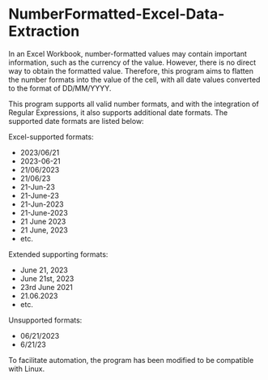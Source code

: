 # NumberFormatted-Excel-Data-Extraction

In an Excel Workbook, number-formatted values may contain important information, such as the currency of the value. However, there is no direct way to obtain the formatted value. Therefore, this program aims to flatten the number formats into the value of the cell, with all date values converted to the format of DD/MM/YYYY. 

This program supports all valid number formats, and with the integration of Regular Expressions, it also supports additional date formats. The supported date formats are listed below:

Excel-supported formats:
- 2023/06/21
- 2023-06-21
- 21/06/2023
- 21/06/23
- 21-Jun-23
- 21-June-23
- 21-Jun-2023
- 21-June-2023
- 21 June 2023
- 21 June, 2023
- etc.

Extended supporting formats:
- June 21, 2023
- June 21st, 2023
- 23rd June 2021
- 21.06.2023
- etc.

Unsupported formats:
- 06/21/2023
- 6/21/23


To facilitate automation, the program has been modified to be compatible with Linux. 
